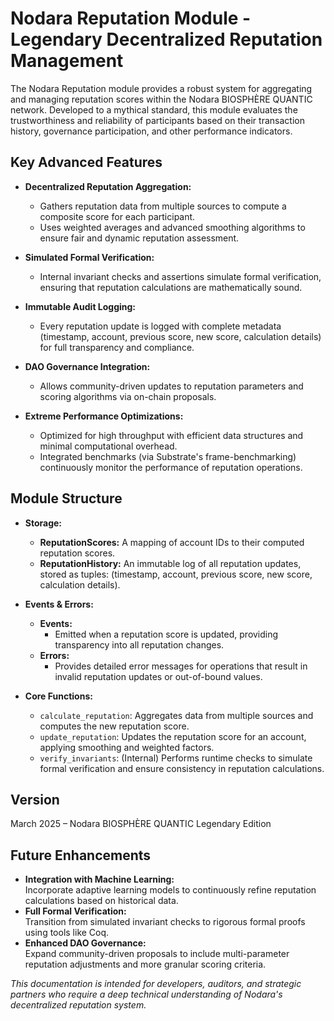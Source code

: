 # Nodara Reputation Module - Legendary Decentralized Reputation Management

The Nodara Reputation module provides a robust system for aggregating and managing reputation scores within the Nodara BIOSPHÈRE QUANTIC network. Developed to a mythical standard, this module evaluates the trustworthiness and reliability of participants based on their transaction history, governance participation, and other performance indicators.

## Key Advanced Features

- **Decentralized Reputation Aggregation:**  
  - Gathers reputation data from multiple sources to compute a composite score for each participant.
  - Uses weighted averages and advanced smoothing algorithms to ensure fair and dynamic reputation assessment.
  
- **Simulated Formal Verification:**  
  - Internal invariant checks and assertions simulate formal verification, ensuring that reputation calculations are mathematically sound.
  
- **Immutable Audit Logging:**  
  - Every reputation update is logged with complete metadata (timestamp, account, previous score, new score, calculation details) for full transparency and compliance.
  
- **DAO Governance Integration:**  
  - Allows community-driven updates to reputation parameters and scoring algorithms via on-chain proposals.
  
- **Extreme Performance Optimizations:**  
  - Optimized for high throughput with efficient data structures and minimal computational overhead.
  - Integrated benchmarks (via Substrate's frame-benchmarking) continuously monitor the performance of reputation operations.

## Module Structure

- **Storage:**
  - **ReputationScores:** A mapping of account IDs to their computed reputation scores.
  - **ReputationHistory:** An immutable log of all reputation updates, stored as tuples: (timestamp, account, previous score, new score, calculation details).

- **Events & Errors:**
  - **Events:**  
    - Emitted when a reputation score is updated, providing transparency into all reputation changes.
  - **Errors:**  
    - Provides detailed error messages for operations that result in invalid reputation updates or out-of-bound values.

- **Core Functions:**
  - `calculate_reputation`: Aggregates data from multiple sources and computes the new reputation score.
  - `update_reputation`: Updates the reputation score for an account, applying smoothing and weighted factors.
  - `verify_invariants`: (Internal) Performs runtime checks to simulate formal verification and ensure consistency in reputation calculations.

## Version
March 2025 – Nodara BIOSPHÈRE QUANTIC Legendary Edition

## Future Enhancements

- **Integration with Machine Learning:**  
  Incorporate adaptive learning models to continuously refine reputation calculations based on historical data.
- **Full Formal Verification:**  
  Transition from simulated invariant checks to rigorous formal proofs using tools like Coq.
- **Enhanced DAO Governance:**  
  Expand community-driven proposals to include multi-parameter reputation adjustments and more granular scoring criteria.

*This documentation is intended for developers, auditors, and strategic partners who require a deep technical understanding of Nodara's decentralized reputation system.*
